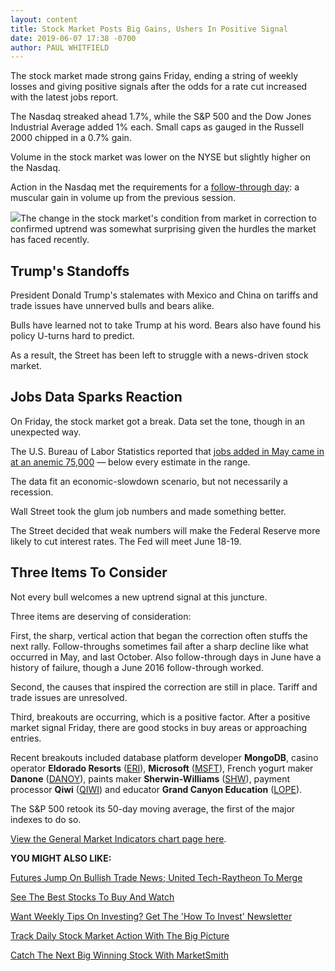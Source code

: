```yaml
---
layout: content
title: Stock Market Posts Big Gains, Ushers In Positive Signal
date: 2019-06-07 17:38 -0700
author: PAUL WHITFIELD
---
```






The stock market made strong gains Friday, ending a string of weekly losses and giving positive signals after the odds for a rate cut increased with the latest jobs report.




The Nasdaq streaked ahead 1.7%, while the S&P 500 and the Dow Jones Industrial Average added 1% each. Small caps as gauged in the Russell 2000 chipped in a 0.7% gain.


Volume in the stock market was lower on the NYSE but slightly higher on the Nasdaq.


Action in the Nasdaq met the requirements for a [follow-through day](https://www.investors.com/how-to-invest/investors-corner/what-is-a-follow-through-day/): a muscular gain in volume up from the previous session.


![](https://www.investors.com/wp-content/uploads/2019/06/MPuptrend060719-233x300.jpg)The change in the stock market's condition from market in correction to confirmed uptrend was somewhat surprising given the hurdles the market has faced recently.


Trump's Standoffs
-----------------


President Donald Trump's stalemates with Mexico and China on tariffs and trade issues have unnerved bulls and bears alike.


Bulls have learned not to take Trump at his word. Bears also have found his policy U-turns hard to predict.


As a result, the Street has been left to struggle with a news-driven stock market.


Jobs Data Sparks Reaction
-------------------------


On Friday, the stock market got a break. Data set the tone, though in an unexpected way.


The U.S. Bureau of Labor Statistics reported that [jobs added in May came in at an anemic 75,000](https://www.investors.com/news/economy/may-jobs-report-dud-75000-jobs-fed-rate-cut-dow-jones/) — below every estimate in the range.


The data fit an economic-slowdown scenario, but not necessarily a recession.


Wall Street took the glum job numbers and made something better.


The Street decided that weak numbers will make the Federal Reserve more likely to cut interest rates. The Fed will meet June 18-19.


Three Items To Consider
-----------------------


Not every bull welcomes a new uptrend signal at this juncture.


Three items are deserving of consideration:


First, the sharp, vertical action that began the correction often stuffs the next rally. Follow-throughs sometimes fail after a sharp decline like what occurred in May, and last October. Also follow-through days in June have a history of failure, though a June 2016 follow-through worked.


Second, the causes that inspired the correction are still in place. Tariff and trade issues are unresolved.


Third, breakouts are occurring, which is a positive factor. After a positive market signal Friday, there are good stocks in buy areas or approaching entries.


Recent breakouts included database platform developer **MongoDB**, casino operator **Eldorado Resorts** ([ERI](https://research.investors.com/quote.aspx?symbol=ERI)), **Microsoft** ([MSFT](https://research.investors.com/quote.aspx?symbol=MSFT)), French yogurt maker **Danone** ([DANOY](https://research.investors.com/quote.aspx?symbol=DANOY)), paints maker **Sherwin-Williams** ([SHW](https://research.investors.com/quote.aspx?symbol=SHW)), payment processor **Qiwi** ([QIWI](https://research.investors.com/quote.aspx?symbol=QIWI)) and educator **Grand Canyon Education** ([LOPE](https://research.investors.com/quote.aspx?symbol=LOPE)).


The S&P 500 retook its 50-day moving average, the first of the major indexes to do so.


[View the General Market Indicators chart page here](https://www.investors.com/wp-content/uploads/2019/06/Gmi_061019.pdf).


**YOU MIGHT ALSO LIKE:**


[Futures Jump On Bullish Trade News; United Tech-Raytheon To Merge](https://www.investors.com/market-trend/stock-market-today/dow-jones-futures-apple-stock-market-rally-mexico-tariffs-china-trade-talks-united-technologies-raytheon/)


[See The Best Stocks To Buy And Watch](https://www.investors.com/research/stocks-to-buy-or-sell-large-cap-stocks/)


[Want Weekly Tips On Investing? Get The 'How To Invest' Newsletter](https://shop.investors.com/offer/splashresponsive.aspx?id=newsletters-howtoinvest)


[Track Daily Stock Market Action With The Big Picture](https://www.investors.com/category/market-trend/the-big-picture/)


[Catch The Next Big Winning Stock With MarketSmith](https://www.investors.com/product/marketsmith/?artProdLink=MarketSmith)




